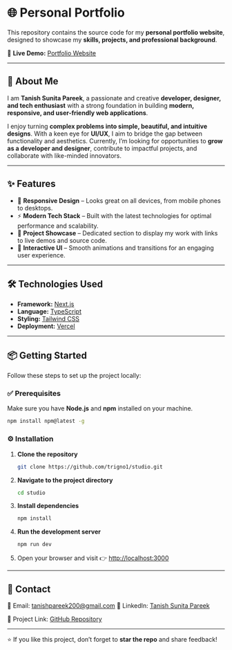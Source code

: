 # 🌐 Personal Portfolio

This repository contains the source code for my **personal portfolio website**, designed to showcase my **skills, projects, and professional background**.

🔗 **Live Demo:** [Portfolio Website](https://portfoliotanishsunitapareek.vercel.app/)

---

## 🚀 About Me

I am **Tanish Sunita Pareek**, a passionate and creative **developer, designer, and tech enthusiast** with a strong foundation in building **modern, responsive, and user-friendly web applications**.  

I enjoy turning **complex problems into simple, beautiful, and intuitive designs**. With a keen eye for **UI/UX**, I aim to bridge the gap between functionality and aesthetics. Currently, I’m looking for opportunities to **grow as a developer and designer**, contribute to impactful projects, and collaborate with like-minded innovators.  

---

## ✨ Features

- 📱 **Responsive Design** – Looks great on all devices, from mobile phones to desktops.  
- ⚡ **Modern Tech Stack** – Built with the latest technologies for optimal performance and scalability.  
- 💼 **Project Showcase** – Dedicated section to display my work with links to live demos and source code.  
- 🎨 **Interactive UI** – Smooth animations and transitions for an engaging user experience.  

---

## 🛠️ Technologies Used

- **Framework:** [Next.js](https://nextjs.org/)  
- **Language:** [TypeScript](https://www.typescriptlang.org/)  
- **Styling:** [Tailwind CSS](https://tailwindcss.com/)  
- **Deployment:** [Vercel](https://vercel.com/)  

---

## 📦 Getting Started

Follow these steps to set up the project locally:

### ✅ Prerequisites
Make sure you have **Node.js** and **npm** installed on your machine.

```sh
npm install npm@latest -g
````

### ⚙️ Installation

1. **Clone the repository**

   ```sh
   git clone https://github.com/trigno1/studio.git
   ```

2. **Navigate to the project directory**

   ```sh
   cd studio
   ```

3. **Install dependencies**

   ```sh
   npm install
   ```

4. **Run the development server**

   ```sh
   npm run dev
   ```

5. Open your browser and visit 👉 [http://localhost:3000](http://localhost:3000)

---

## 🤝 Contact

📧 Email: [tanishpareek200@gmail.com](mailto:tanishpareek200@gmail.com)
💼 LinkedIn: [Tanish Sunita Pareek](https://www.linkedin.com/in/tanish-sunita-pareek/)

🔗 Project Link: [GitHub Repository](https://github.com/trigno1/studio)

---

⭐ If you like this project, don’t forget to **star the repo** and share feedback!

```
